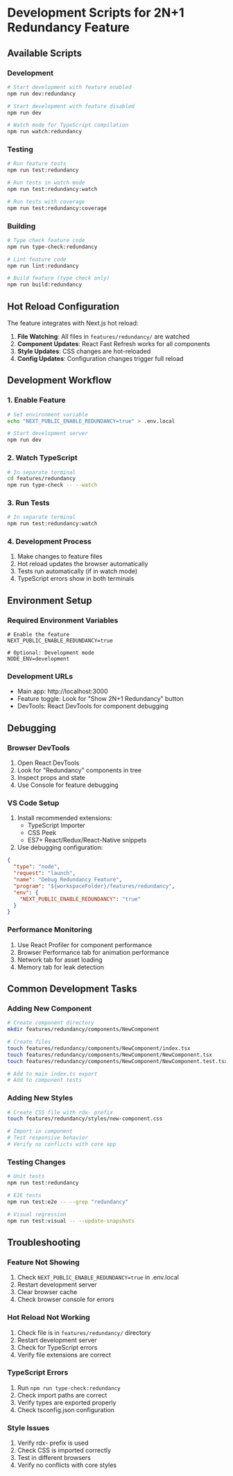 # Development Scripts for 2N+1 Redundancy Feature

## Available Scripts

### Development
```bash
# Start development with feature enabled
npm run dev:redundancy

# Start development with feature disabled
npm run dev

# Watch mode for TypeScript compilation
npm run watch:redundancy
```

### Testing
```bash
# Run feature tests
npm run test:redundancy

# Run tests in watch mode
npm run test:redundancy:watch

# Run tests with coverage
npm run test:redundancy:coverage
```

### Building
```bash
# Type check feature code
npm run type-check:redundancy

# Lint feature code
npm run lint:redundancy

# Build feature (type check only)
npm run build:redundancy
```

## Hot Reload Configuration

The feature integrates with Next.js hot reload:

1. **File Watching**: All files in `features/redundancy/` are watched
2. **Component Updates**: React Fast Refresh works for all components
3. **Style Updates**: CSS changes are hot-reloaded
4. **Config Updates**: Configuration changes trigger full reload

## Development Workflow

### 1. Enable Feature
```bash
# Set environment variable
echo "NEXT_PUBLIC_ENABLE_REDUNDANCY=true" > .env.local

# Start development server
npm run dev
```

### 2. Watch TypeScript
```bash
# In separate terminal
cd features/redundancy
npm run type-check -- --watch
```

### 3. Run Tests
```bash
# In separate terminal
npm run test:redundancy:watch
```

### 4. Development Process
1. Make changes to feature files
2. Hot reload updates the browser automatically
3. Tests run automatically (if in watch mode)
4. TypeScript errors show in both terminals

## Environment Setup

### Required Environment Variables
```env
# Enable the feature
NEXT_PUBLIC_ENABLE_REDUNDANCY=true

# Optional: Development mode
NODE_ENV=development
```

### Development URLs
- Main app: http://localhost:3000
- Feature toggle: Look for "Show 2N+1 Redundancy" button
- DevTools: React DevTools for component debugging

## Debugging

### Browser DevTools
1. Open React DevTools
2. Look for "Redundancy" components in tree
3. Inspect props and state
4. Use Console for feature debugging

### VS Code Setup
1. Install recommended extensions:
   - TypeScript Importer
   - CSS Peek
   - ES7+ React/Redux/React-Native snippets
2. Use debugging configuration:
```json
{
  "type": "node",
  "request": "launch",
  "name": "Debug Redundancy Feature",
  "program": "${workspaceFolder}/features/redundancy",
  "env": {
    "NEXT_PUBLIC_ENABLE_REDUNDANCY": "true"
  }
}
```

### Performance Monitoring
1. Use React Profiler for component performance
2. Browser Performance tab for animation performance
3. Network tab for asset loading
4. Memory tab for leak detection

## Common Development Tasks

### Adding New Component
```bash
# Create component directory
mkdir features/redundancy/components/NewComponent

# Create files
touch features/redundancy/components/NewComponent/index.tsx
touch features/redundancy/components/NewComponent/NewComponent.tsx
touch features/redundancy/components/NewComponent/NewComponent.test.tsx

# Add to main index.ts export
# Add to component tests
```

### Adding New Styles
```bash
# Create CSS file with rdx- prefix
touch features/redundancy/styles/new-component.css

# Import in component
# Test responsive behavior
# Verify no conflicts with core app
```

### Testing Changes
```bash
# Unit tests
npm run test:redundancy

# E2E tests
npm run test:e2e -- --grep "redundancy"

# Visual regression
npm run test:visual -- --update-snapshots
```

## Troubleshooting

### Feature Not Showing
1. Check `NEXT_PUBLIC_ENABLE_REDUNDANCY=true` in .env.local
2. Restart development server
3. Clear browser cache
4. Check browser console for errors

### Hot Reload Not Working
1. Check file is in `features/redundancy/` directory
2. Restart development server
3. Check for TypeScript errors
4. Verify file extensions are correct

### TypeScript Errors
1. Run `npm run type-check:redundancy`
2. Check import paths are correct
3. Verify types are exported properly
4. Check tsconfig.json configuration

### Style Issues
1. Verify rdx- prefix is used
2. Check CSS is imported correctly
3. Test in different browsers
4. Verify no conflicts with core styles